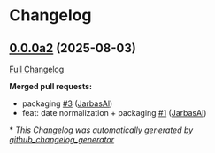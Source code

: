# Changelog

## [0.0.0a2](https://github.com/TigreGotico/phoonnx/tree/0.0.0a2) (2025-08-03)

[Full Changelog](https://github.com/TigreGotico/phoonnx/compare/c98b63dedf62c824a9e0e85fca13ddd719550d82...0.0.0a2)

**Merged pull requests:**

- packaging [\#3](https://github.com/TigreGotico/phoonnx/pull/3) ([JarbasAl](https://github.com/JarbasAl))
- feat: date normalization + packaging [\#1](https://github.com/TigreGotico/phoonnx/pull/1) ([JarbasAl](https://github.com/JarbasAl))



\* *This Changelog was automatically generated by [github_changelog_generator](https://github.com/github-changelog-generator/github-changelog-generator)*
